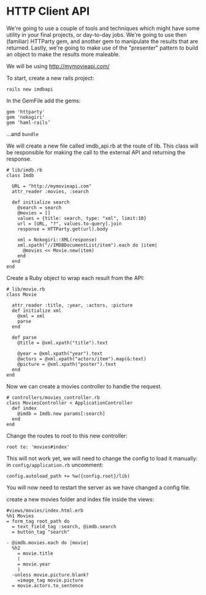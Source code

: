 # HTTP Client API

We're going to use a couple of tools and techniques which might have some utility in your final projects, or day-to-day jobs.
We're going to use then (familiar) HTTParty gem, and another gem to manipulate the results that are returned. Lastly, we're going to make use of the "presenter" pattern to build an object to make the results more maleable.

We will be using http://mymovieapi.com/

To start, create a new rails project:

    rails new imdbapi

In the GemFile add the gems:

    gem 'httparty'
    gem 'nokogiri' 
    gem ‘haml-rails’

...and `bundle`

We will create a new file called imdb_api.rb at the route of lib. This class will be responsible for making the call to the external API and returning the response.

    # lib/imdb.rb
    class Imdb

      URL = "http://mymovieapi.com"
      attr_reader :movies, :search

      def initialize search
        @search = search
        @movies = []
        values = {title: search, type: "xml", limit:10}
        url = [URL, "?", values.to-query].join
        response = HTTParty.get(url).body

        xml = Nokogiri::XML(response)
        xml.xpath("//IMDBDocumentList/item").each do |item|
          @movies << Movie.new(item)
        end
      end 
    end

Create a Ruby object to wrap each result from the API:

    # lib/movie.rb
    class Movie

      attr_reader :title, :year, :actors, :picture
      def initialize xml
        @xml = xml
        parse
      end

      def parse
        @title = @xml.xpath("title").text

        @year = @xml.xpath("year").text
        @actors = @xml.xpath("actors/item").map(&:text)
        @picture = @xml.xpath("poster").text
      end
    end

Now we can create a movies controller to handle the request. 

    # controllers/movies_controller.rb
    class MoviesController < ApplicationController
      def index
        @imdb = Imdb.new params[:search]
      end
    end

Change the routes to root to this new controller:

    root to: 'movies#index'

This will not work yet, we will need to change the config to load it manually:
in `config/application.rb` uncomment:

    config.autoload_path += %w({config.root}/lib)

You will now need to restart the server as we have changed a config file.


create a new movies folder and index file inside the views:

    #views/movies/index.html.erb
    %h1 Movies
    = form_tag root_path do
      = text_field_tag :search, @imdb.search
      = button_tag "search"

    - @imdb.movies.each do |movie|
      %h2
        = movie.title
        (
        = movie.year
        )
      -unless movie.picture.blank?
        =image_tag movie.picture
      = movie.actors.to_sentence

